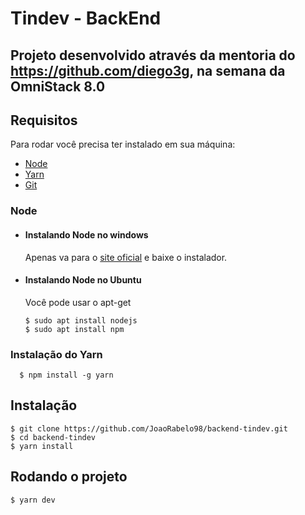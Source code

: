 # Tindev - BackEnd

Projeto desenvolvido através da mentoria do https://github.com/diego3g, na semana da OmniStack 8.0
---
## Requisitos

Para rodar você precisa ter instalado em sua máquina: 

 - [Node](https://nodejs.org/en/)
 - [Yarn](https://yarnpkg.com/pt-BR/)
 - [Git](https://git-scm.com/downloads)

### Node
- #### Instalando Node no windows

  Apenas va para o [site oficial](https://nodejs.org/) e baixe o instalador.

- #### Instalando Node no Ubuntu

  Você pode usar o apt-get

      $ sudo apt install nodejs
      $ sudo apt install npm
      
### Instalação do Yarn

      $ npm install -g yarn
      
## Instalação

    $ git clone https://github.com/JoaoRabelo98/backend-tindev.git
    $ cd backend-tindev
    $ yarn install

## Rodando o projeto

    $ yarn dev

